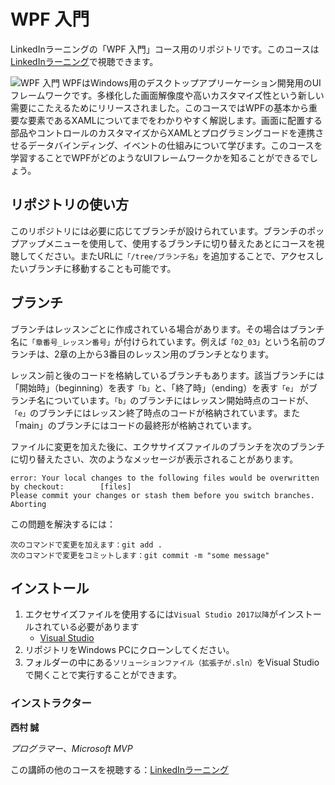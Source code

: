 # WPF 入門
LinkedInラーニングの「WPF 入門」コース用のリポジトリです。このコースは [LinkedInラーニング][lil-course-url]で視聴できます。

![WPF 入門][lil-thumbnail-url] 
WPFはWindows用のデスクトップアプリーケーション開発用のUIフレームワークです。多様化した画面解像度や高いカスタマイズ性という新しい需要にこたえるためにリリースされました。このコースではWPFの基本から重要な要素であるXAMLについてまでをわかりやすく解説します。画面に配置する部品やコントロールのカスタマイズからXAMLとプログラミングコードを連携させるデータバインディング、イベントの仕組みについて学びます。このコースを学習することでWPFがどのようなUIフレームワークかを知ることができるでしょう。

## リポジトリの使い方
このリポジトリには必要に応じてブランチが設けられています。ブランチのポップアップメニューを使用して、使用するブランチに切り替えたあとにコースを視聴してください。またURLに`「/tree/ブランチ名」`を追加することで、アクセスしたいブランチに移動することも可能です。

## ブランチ
ブランチはレッスンごとに作成されている場合があります。その場合はブランチ名に`「章番号_レッスン番号」`が付けられています。例えば`「02_03」`という名前のブランチは、2章の上から3番目のレッスン用のブランチとなります。

レッスン前と後のコードを格納しているブランチもあります。該当ブランチには「開始時」（beginning）を表す`「b」`と、「終了時」（ending）を表す`「e」` がブランチ名についています。`「b」`のブランチにはレッスン開始時点のコードが、`「e」`のブランチにはレッスン終了時点のコードが格納されています。また「main」のブランチにはコードの最終形が格納されています。

ファイルに変更を加えた後に、エクササイズファイルのブランチを次のブランチに切り替えたさい、次のようなメッセージが表示されることがあります。

    error: Your local changes to the following files would be overwritten by checkout:        [files]
    Please commit your changes or stash them before you switch branches.
    Aborting

この問題を解決するには：
	
    次のコマンドで変更を加えます：git add .
	次のコマンドで変更をコミットします：git commit -m "some message"

## インストール
1. エクセサイズファイルを使用するには`Visual Studio 2017以降`がインストールされている必要があります
	- [Visual Studio](https://visualstudio.microsoft.com/ja/downloads/)
2. リポジトリをWindows PCにクローンしてください。
3. フォルダーの中にある`ソリューションファイル（拡張子が.sln）`をVisual Studioで開くことで実行することができます。

### インストラクター

**西村 誠**

_プログラマー、Microsoft MVP_

この講師の他のコースを視聴する：[LinkedInラーニング](https://www.linkedin.com/learning/instructors/13315091)

[lil-course-url]: https://www.linkedin.com/learning/learning-wpf
[lil-thumbnail-url]: https://media.licdn.com/dms/image/C560DAQERtPRM25Zi6Q/learning-public-crop_675_1200/0/1676402621777?e=2147483647&v=beta&t=6Edmz0Yg377_vrYVeHmx5xT-vsN8f71blXUlMv0nSBQ
